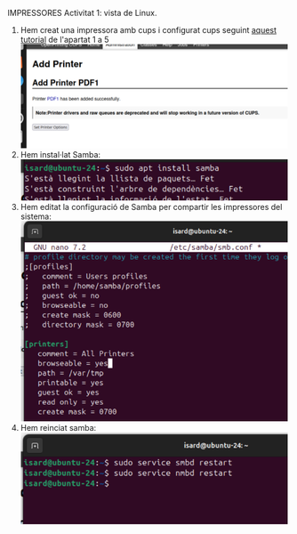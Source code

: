 IMPRESSORES
Activitat 1: vista de Linux.
1. Hem creat una impressora amb cups i configurat cups seguint [aquest tutorial](https://github.com/XaSaFa/MP04/blob/main/uf3/compartir_impresora_linux.md) de l'apartat 1 a 5
![alt text](image.png)
2. Hem instal·lat Samba:
![alt text](image-1.png)
3. Hem editat la configuració de Samba per compartir les impressores del sistema:
![alt text](image-2.png)
4. Hem reinciat samba:
![alt text](image-3.png)